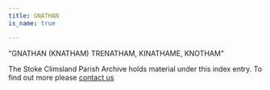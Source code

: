 ```yaml
---
title: GNATHAN
is_name: true

---
```


"GNATHAN (KNATHAM) TRENATHAM, KINATHAME, KNOTHAM"


The Stoke Climsland Parish Archive holds material under this index entry. To find out more please [contact us](/contact/)
